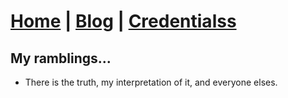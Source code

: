 # [Home](index.md) | [Blog](blog.md) | [Credentialss](creds.md) 

## My ramblings...

- There is the truth, my interpretation of it, and everyone elses.
